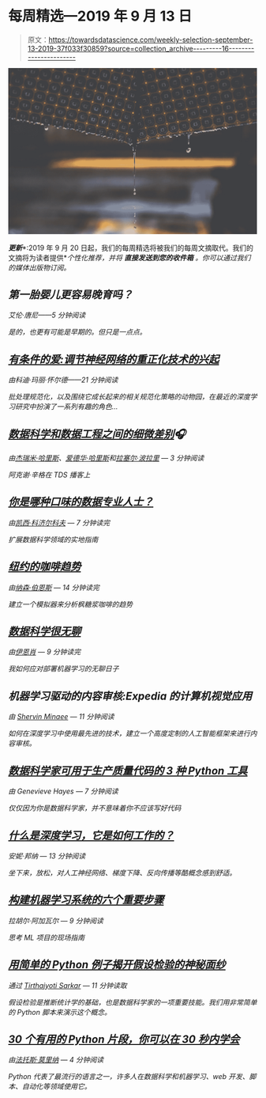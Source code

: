 # 每周精选—2019 年 9 月 13 日

> 原文：<https://towardsdatascience.com/weekly-selection-september-13-2019-37f033f30859?source=collection_archive---------16----------------------->

![](img/de6af0668d459b7b70e4692d429e3d61.png)

***更新****:2019 年 9 月 20 日起，我们的每周精选将被我们的每周文摘取代。我们的文摘将为读者提供***个性化推荐，并将* ***直接发送到您的收件箱*** *。你可以通过我们的媒体出版物订阅。**

## *第一胎婴儿更容易晚育吗？*

*艾伦·唐尼——5 分钟阅读*

*是的，也更有可能是早期的。但只是一点点。*

## *[有条件的爱:调节神经网络的重正化技术的兴起](/conditional-love-the-rise-of-renormalization-techniques-for-neural-network-conditioning-14350cb10a34)*

*由科迪·玛丽·怀尔德——21 分钟阅读*

*批处理规范化，以及围绕它成长起来的相关规范化策略的动物园，在最近的深度学习研究中扮演了一系列有趣的角色…*

## *[数据科学和数据工程之间的细微差别](/the-thin-line-between-data-science-and-data-engineering-2e6bd922fe35)🎧*

*由[杰瑞米·哈里斯](https://medium.com/u/59564831d1eb?source=post_page-----37f033f30859--------------------------------)、[爱德华·哈里斯](https://medium.com/u/11d8ab71ef4b?source=post_page-----37f033f30859--------------------------------)和[拉塞尔·波拉里](https://medium.com/u/a0ad842cba1?source=post_page-----37f033f30859--------------------------------) — 3 分钟阅读*

*阿克谢·辛格在 TDS 播客上*

## *[你是哪种口味的数据专业人士？](/which-flavor-of-data-professional-are-you-5e01375584ce)*

*由[凯西·科济尔科夫](https://medium.com/u/2fccb851bb5e?source=post_page-----37f033f30859--------------------------------) — 7 分钟读完*

*扩展数据科学领域的实地指南*

## *[纽约的咖啡趋势](/coffee-trends-in-nyc-b6f44a516e96)*

*由[纳森·伯恩斯](https://medium.com/u/d7bd2c02787b?source=post_page-----37f033f30859--------------------------------) — 14 分钟读完*

*建立一个模拟器来分析枫糖浆咖啡的趋势*

## *[数据科学很无聊](/data-science-is-boring-1d43473e353e)*

*由[伊恩肖](https://medium.com/u/a0eb4622a0ca?source=post_page-----37f033f30859--------------------------------) — 9 分钟读完*

*我如何应对部署机器学习的无聊日子*

## *机器学习驱动的内容审核:Expedia 的计算机视觉应用*

*由 [Shervin Minaee](https://medium.com/u/1ac480820908?source=post_page-----37f033f30859--------------------------------) — 11 分钟阅读*

*如何在深度学习中使用最先进的技术，建立一个高度定制的人工智能框架来进行内容审核。*

## *[数据科学家可用于生产质量代码的 3 种 Python 工具](/3-python-tools-data-scientists-can-use-for-production-quality-code-604a5e0acf9a)*

*由 Genevieve Hayes — 7 分钟阅读*

*仅仅因为你是数据科学家，并不意味着你不应该写好代码*

## *[什么是深度学习，它是如何工作的？](/what-is-deep-learning-and-how-does-it-work-f7d02aa9d477)*

*安妮·邦纳 — 13 分钟阅读*

*坐下来，放松，对人工神经网络、梯度下降、反向传播等酷概念感到舒适。*

## *[构建机器学习系统的六个重要步骤](/6-important-steps-to-build-a-machine-learning-system-d75e3b83686)*

*拉胡尔·阿加瓦尔 — 9 分钟阅读*

*思考 ML 项目的现场指南*

## *[用简单的 Python 例子揭开假设检验的神秘面纱](/demystifying-hypothesis-testing-with-simple-python-examples-4997ad3c5294)*

*通过 [Tirthajyoti Sarkar](https://medium.com/u/cb9d97d4b61a?source=post_page-----37f033f30859--------------------------------) — 11 分钟读取*

*假设检验是推断统计学的基础，也是数据科学家的一项重要技能。我们用非常简单的 Python 脚本来演示这个概念。*

## *[30 个有用的 Python 片段，你可以在 30 秒内学会](/30-helpful-python-snippets-that-you-can-learn-in-30-seconds-or-less-69bb49204172)*

*由[法托斯·莫里纳](https://medium.com/u/bb10e3af0759?source=post_page-----37f033f30859--------------------------------) — 4 分钟阅读*

*Python 代表了最流行的语言之一，许多人在数据科学和机器学习、web 开发、脚本、自动化等领域使用它。*